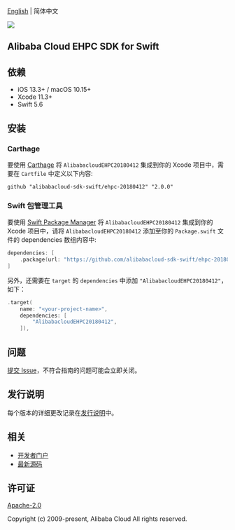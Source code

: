 [English](README.md) | 简体中文

![](https://aliyunsdk-pages.alicdn.com/icons/AlibabaCloud.svg)

## Alibaba Cloud EHPC SDK for Swift

## 依赖

- iOS 13.3+ / macOS 10.15+
- Xcode 11.3+
- Swift 5.6

## 安装

### Carthage

要使用 [Carthage](https://github.com/Carthage/Carthage) 将 `AlibabacloudEHPC20180412` 集成到你的 Xcode 项目中，需要在 `Cartfile` 中定义以下内容:

```ogdl
github "alibabacloud-sdk-swift/ehpc-20180412" "2.0.0"
```

### Swift 包管理工具

要使用 [Swift Package Manager](https://swift.org/package-manager/) 将 `AlibabacloudEHPC20180412` 集成到你的 Xcode 项目中，请将 `AlibabacloudEHPC20180412` 添加至你的 `Package.swift` 文件的 dependencies 数组内容中:

```swift
dependencies: [
    .package(url: "https://github.com/alibabacloud-sdk-swift/ehpc-20180412.git", from: "2.0.0")
]
```

另外，还需要在 `target` 的 `dependencies` 中添加 `"AlibabacloudEHPC20180412"`，如下：

```swift
.target(
    name: "<your-project-name>",
    dependencies: [
        "AlibabacloudEHPC20180412",
    ]),
```

## 问题

[提交 Issue](https://github.com/alibabacloud-sdk-swift/ehpc-20180412/issues/new)，不符合指南的问题可能会立即关闭。

## 发行说明

每个版本的详细更改记录在[发行说明](./ChangeLog.txt)中。

## 相关

* [开发者门户](https://next.api.aliyun.com/home)
* [最新源码](https://github.com/alibabacloud-sdk-swift/ehpc-20180412)

## 许可证

[Apache-2.0](http://www.apache.org/licenses/LICENSE-2.0)

Copyright (c) 2009-present, Alibaba Cloud All rights reserved.
